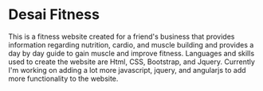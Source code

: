 # Desai Fitness
This is a fitness website created for a friend's business that provides information regarding nutrition, cardio, and muscle building and provides a day by day guide to gain muscle and improve fitness. Languages and skills used to create the website are Html, CSS, Bootstrap, and Jquery. Currently I'm working on adding a lot more javascript, jquery, and angularjs to add more functionality to the website.

